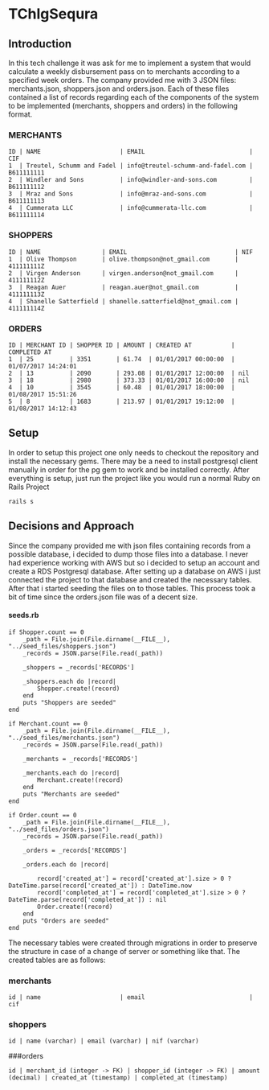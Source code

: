 # TChlgSequra


## Introduction
In this tech challenge it was ask for me to implement a system that would calculate a weekly disbursement pass on to merchants according to a specified week orders. The company provided me with 3 JSON files: merchants.json, shoppers.json and orders.json. Each of these files contained a list of records regarding each of the components of the system to be implemented (merchants, shoppers and orders) in the following format.

### MERCHANTS
```
ID | NAME                      | EMAIL                             | CIF
1  | Treutel, Schumm and Fadel | info@treutel-schumm-and-fadel.com | B611111111
2  | Windler and Sons          | info@windler-and-sons.com         | B611111112
3  | Mraz and Sons             | info@mraz-and-sons.com            | B611111113
4  | Cummerata LLC             | info@cummerata-llc.com            | B611111114
```

### SHOPPERS

```
ID | NAME                 | EMAIL                              | NIF
1  | Olive Thompson       | olive.thompson@not_gmail.com       | 411111111Z
2  | Virgen Anderson      | virgen.anderson@not_gmail.com      | 411111112Z
3  | Reagan Auer          | reagan.auer@not_gmail.com          | 411111113Z
4  | Shanelle Satterfield | shanelle.satterfield@not_gmail.com | 411111114Z
```

### ORDERS

```
ID | MERCHANT ID | SHOPPER ID | AMOUNT | CREATED AT           | COMPLETED AT
1  | 25          | 3351       | 61.74  | 01/01/2017 00:00:00  | 01/07/2017 14:24:01
2  | 13          | 2090       | 293.08 | 01/01/2017 12:00:00  | nil
3  | 18          | 2980       | 373.33 | 01/01/2017 16:00:00  | nil
4  | 10          | 3545       | 60.48  | 01/01/2017 18:00:00  | 01/08/2017 15:51:26
5  | 8           | 1683       | 213.97 | 01/01/2017 19:12:00  | 01/08/2017 14:12:43
```


## Setup
In order to setup this project one only needs to checkout the repository and install the necessary gems.
There may be a need to install postgresql client manually in order for the pg gem to work and be installed correctly.
After everything is setup, just run the project like you would run a normal Ruby on Rails Project

```
rails s
```

## Decisions and Approach

Since the company provided me with json files containing records from a possible database, i decided to dump those files into a database.
I never had experience working with AWS but so i decided to setup an account and create a RDS Postgresql database.
After setting up a database on AWS i just connected the project to that database and created the necessary tables.
After that i started seeding the files on to those tables. This process took a bit of time since the orders.json file was of a decent size.


#### seeds.rb
```
if Shopper.count == 0
    _path = File.join(File.dirname(__FILE__), "../seed_files/shoppers.json")
    _records = JSON.parse(File.read(_path))
    
    _shoppers = _records['RECORDS']

    _shoppers.each do |record|
        Shopper.create!(record)
    end
    puts "Shoppers are seeded"
end

if Merchant.count == 0
    _path = File.join(File.dirname(__FILE__), "../seed_files/merchants.json")
    _records = JSON.parse(File.read(_path))
    
    _merchants = _records['RECORDS']

    _merchants.each do |record|
        Merchant.create!(record)
    end
    puts "Merchants are seeded"
end

if Order.count == 0
    _path = File.join(File.dirname(__FILE__), "../seed_files/orders.json")
    _records = JSON.parse(File.read(_path))
    
    _orders = _records['RECORDS']

    _orders.each do |record|
        
        record['created_at'] = record['created_at'].size > 0 ? DateTime.parse(record['created_at']) : DateTime.now
        record['completed_at'] = record['completed_at'].size > 0 ? DateTime.parse(record['completed_at']) : nil
        Order.create!(record)
    end
    puts "Orders are seeded"
end
```


The necessary tables were created through migrations in order to preserve the structure in case of a change of server or something like that.
The created tables are as follows:

### merchants
```
id | name                      | email                             | cif
```


### shoppers
```
id | name (varchar) | email (varchar) | nif (varchar)
```


###orders
```
id | merchant_id (integer -> FK) | shopper_id (integer -> FK) | amount (decimal) | created_at (timestamp) | completed_at (timestamp)

